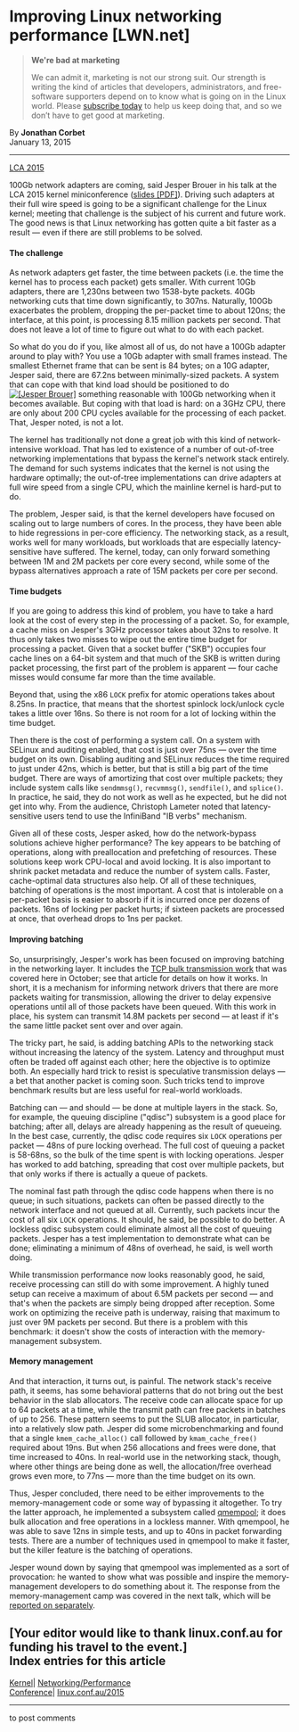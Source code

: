 # Improving Linux networking performance [LWN.net]

> **We're bad at marketing**
> 
> We can admit it, marketing is not our strong suit. Our strength is writing the kind of articles that developers, administrators, and free-software supporters depend on to know what is going on in the Linux world. Please [subscribe today](/Promo/nsn-bad/subscribe) to help us keep doing that, and so we don’t have to get good at marketing. 

By **Jonathan Corbet**  
January 13, 2015 

* * *

[LCA 2015](/Archives/ConferenceByYear/#2015-linux.conf.au)

100Gb network adapters are coming, said Jesper Brouer in his talk at the LCA 2015 kernel miniconference ([slides [PDF]](http://people.netfilter.org/hawk/presentations/LCA2015/net_stack_challenges_100G_LCA2015.pdf)). Driving such adapters at their full wire speed is going to be a significant challenge for the Linux kernel; meeting that challenge is the subject of his current and future work. The good news is that Linux networking has gotten quite a bit faster as a result — even if there are still problems to be solved. 

#### The challenge

As network adapters get faster, the time between packets (i.e. the time the kernel has to process each packet) gets smaller. With current 10Gb adapters, there are 1,230ns between two 1538-byte packets. 40Gb networking cuts that time down significantly, to 307ns. Naturally, 100Gb exacerbates the problem, dropping the per-packet time to about 120ns; the interface, at this point, is processing 8.15 million packets per second. That does not leave a lot of time to figure out what to do with each packet. 

So what do you do if you, like almost all of us, do not have a 100Gb adapter around to play with? You use a 10Gb adapter with small frames instead. The smallest Ethernet frame that can be sent is 84 bytes; on a 10G adapter, Jesper said, there are 67.2ns between minimally-sized packets. A system that can cope with that kind load should be positioned to do [![\[Jesper Brouer\]](https://static.lwn.net/images/conf/2015/lca/JesperBrouer-sm.jpg)](/Articles/629276/) something reasonable with 100Gb networking when it becomes available. But coping with that load is hard: on a 3GHz CPU, there are only about 200 CPU cycles available for the processing of each packet. That, Jesper noted, is not a lot. 

The kernel has traditionally not done a great job with this kind of network-intensive workload. That has led to existence of a number of out-of-tree networking implementations that bypass the kernel's network stack entirely. The demand for such systems indicates that the kernel is not using the hardware optimally; the out-of-tree implementations can drive adapters at full wire speed from a single CPU, which the mainline kernel is hard-put to do. 

The problem, Jesper said, is that the kernel developers have focused on scaling out to large numbers of cores. In the process, they have been able to hide regressions in per-core efficiency. The networking stack, as a result, works well for many workloads, but workloads that are especially latency-sensitive have suffered. The kernel, today, can only forward something between 1M and 2M packets per core every second, while some of the bypass alternatives approach a rate of 15M packets per core per second. 

#### Time budgets

If you are going to address this kind of problem, you have to take a hard look at the cost of every step in the processing of a packet. So, for example, a cache miss on Jesper's 3GHz processor takes about 32ns to resolve. It thus only takes two misses to wipe out the entire time budget for processing a packet. Given that a socket buffer ("SKB") occupies four cache lines on a 64-bit system and that much of the SKB is written during packet processing, the first part of the problem is apparent — four cache misses would consume far more than the time available. 

Beyond that, using the x86 `LOCK` prefix for atomic operations takes about 8.25ns. In practice, that means that the shortest spinlock lock/unlock cycle takes a little over 16ns. So there is not room for a lot of locking within the time budget. 

Then there is the cost of performing a system call. On a system with SELinux and auditing enabled, that cost is just over 75ns — over the time budget on its own. Disabling auditing and SELinux reduces the time required to just under 42ns, which is better, but that is still a big part of the time budget. There are ways of amortizing that cost over multiple packets; they include system calls like `sendmmsg()`, `recvmmsg()`, `sendfile()`, and `splice()`. In practice, he said, they do not work as well as he expected, but he did not get into why. From the audience, Christoph Lameter noted that latency-sensitive users tend to use the InfiniBand "IB verbs" mechanism. 

Given all of these costs, Jesper asked, how do the network-bypass solutions achieve higher performance? The key appears to be batching of operations, along with preallocation and prefetching of resources. These solutions keep work CPU-local and avoid locking. It is also important to shrink packet metadata and reduce the number of system calls. Faster, cache-optimal data structures also help. Of all of these techniques, batching of operations is the most important. A cost that is intolerable on a per-packet basis is easier to absorb if it is incurred once per dozens of packets. 16ns of locking per packet hurts; if sixteen packets are processed at once, that overhead drops to 1ns per packet. 

#### Improving batching

So, unsurprisingly, Jesper's work has been focused on improving batching in the networking layer. It includes the [TCP bulk transmission work](/Articles/615238/) that was covered here in October; see that article for details on how it works. In short, it is a mechanism for informing network drivers that there are more packets waiting for transmission, allowing the driver to delay expensive operations until all of those packets have been queued. With this work in place, his system can transmit 14.8M packets per second — at least if it's the same little packet sent over and over again. 

The tricky part, he said, is adding batching APIs to the networking stack without increasing the latency of the system. Latency and throughput must often be traded off against each other; here the objective is to optimize both. An especially hard trick to resist is speculative transmission delays — a bet that another packet is coming soon. Such tricks tend to improve benchmark results but are less useful for real-world workloads. 

Batching can — and should — be done at multiple layers in the stack. So, for example, the queuing discipline ("qdisc") subsystem is a good place for batching; after all, delays are already happening as the result of queueing. In the best case, currently, the qdisc code requires six `LOCK` operations per packet — 48ns of pure locking overhead. The full cost of queuing a packet is 58-68ns, so the bulk of the time spent is with locking operations. Jesper has worked to add batching, spreading that cost over multiple packets, but that only works if there is actually a queue of packets. 

The nominal fast path through the qdisc code happens when there is no queue; in such situations, packets can often be passed directly to the network interface and not queued at all. Currently, such packets incur the cost of all six `LOCK` operations. It should, he said, be possible to do better. A lockless qdisc subsystem could eliminate almost all the cost of queuing packets. Jesper has a test implementation to demonstrate what can be done; eliminating a minimum of 48ns of overhead, he said, is well worth doing. 

While transmission performance now looks reasonably good, he said, receive processing can still do with some improvement. A highly tuned setup can receive a maximum of about 6.5M packets per second — and that's when the packets are simply being dropped after reception. Some work on optimizing the receive path is underway, raising that maximum to just over 9M packets per second. But there is a problem with this benchmark: it doesn't show the costs of interaction with the memory-management subsystem. 

#### Memory management

And that interaction, it turns out, is painful. The network stack's receive path, it seems, has some behavioral patterns that do not bring out the best behavior in the slab allocators. The receive code can allocate space for up to 64 packets at a time, while the transmit path can free packets in batches of up to 256. These pattern seems to put the SLUB allocator, in particular, into a relatively slow path. Jesper did some microbenchmarking and found that a single `kmem_cache_alloc()` call followed by `kmam_cache_free()` required about 19ns. But when 256 allocations and frees were done, that time increased to 40ns. In real-world use in the networking stack, though, where other things are being done as well, the allocation/free overhead grows even more, to 77ns — more than the time budget on its own. 

Thus, Jesper concluded, there need to be either improvements to the memory-management code or some way of bypassing it altogether. To try the latter approach, he implemented a subsystem called [qmempool](/Articles/625427/); it does bulk allocation and free operations in a lockless manner. With qmempool, he was able to save 12ns in simple tests, and up to 40ns in packet forwarding tests. There are a number of techniques used in qmempool to make it faster, but the killer feature is the batching of operations. 

Jesper wound down by saying that qmempool was implemented as a sort of provocation: he wanted to show what was possible and inspire the memory-management developers to do something about it. The response from the memory-management camp was covered in the next talk, which will be [reported on separately](/Articles/629152/). 

[Your editor would like to thank linux.conf.au for funding his travel to the event.]  
Index entries for this article  
---  
[Kernel](/Kernel/Index)| [Networking/Performance](/Kernel/Index#Networking-Performance)  
[Conference](/Archives/ConferenceIndex/)| [linux.conf.au/2015](/Archives/ConferenceIndex/#linux.conf.au-2015)  
  


* * *

to post comments 

